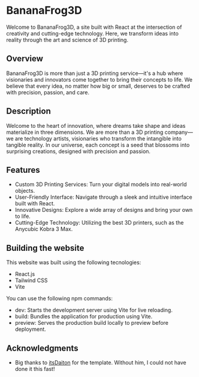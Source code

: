 # BananaFrog3D
Welcome to BananaFrog3D, a site built with React at the intersection of creativity and cutting-edge technology. Here, we transform ideas into reality through the art and science of 3D printing.

## Overview
BananaFrog3D is more than just a 3D printing service—it's a hub where visionaries and innovators come together to bring their concepts to life. We believe that every idea, no matter how big or small, deserves to be crafted with precision, passion, and care.

## Description
Welcome to the heart of innovation, where dreams take shape and ideas materialize in three dimensions. We are more than a 3D printing company—we are technology artists, visionaries who transform the intangible into tangible reality. In our universe, each concept is a seed that blossoms into surprising creations, designed with precision and passion.

## Features
- Custom 3D Printing Services: Turn your digital models into real-world objects.
- User-Friendly Interface: Navigate through a sleek and intuitive interface built with React.
- Innovative Designs: Explore a wide array of designs and bring your own to life.
- Cutting-Edge Technology: Utilizing the best 3D printers, such as the Anycubic Kobra 3 Max.

## Building the website
This website was built using the following tecnologies:
- React.js
- Tailwind CSS
- Vite

You can use the following npm commands:
- dev: Starts the development server using Vite for live reloading.
- build: Bundles the application for production using Vite.
- preview: Serves the production build locally to preview before deployment.


## Acknowledgments
- Big thanks to [itsDaiton](https://github.com/itsDaiton) for the template. Without him, I could not have done it this fast!
